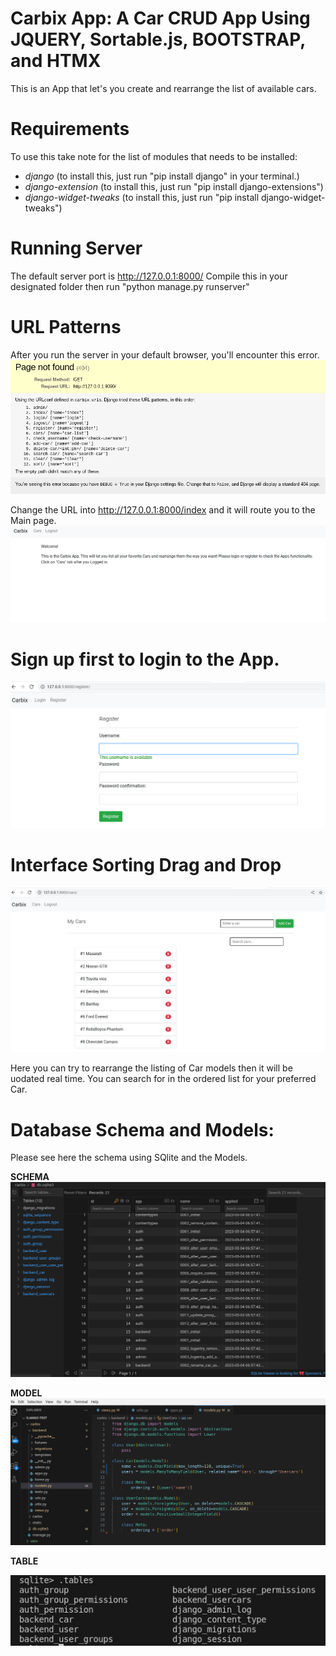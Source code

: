 # Carbix App: A Car CRUD App Using JQUERY, Sortable.js, BOOTSTRAP, and HTMX
This is an App that let's you create and rearrange the list of available cars.

# Requirements
To use this take note for the list of modules that needs to be installed:
* *django* (to install this, just run "pip install django" in your terminal.)
* *django-extension* (to install this, just run "pip install django-extensions")
* *django-widget-tweaks* (to install this, just run "pip install django-widget-tweaks")

# Running Server
The default server port is http://127.0.0.1:8000/
Compile this in your designated folder then run "python manage.py runserver"

# URL Patterns
After you run the server in your default browser, you'll encounter this error. 
![URL Patterns](pics/urlpattern.png)

Change the URL into http://127.0.0.1:8000/index and it will route you to the Main page.
![main](pics/main.png)

# Sign up first to login to the App.
![reg](pics/register.png)


# Interface Sorting Drag and Drop
![carlist](pics/list_cars.png)

Here you can try to rearrange the listing of Car models then it will be uodated real time.
You can search for in the ordered list for your preferred Car. 


# Database Schema and Models:

Please see here the schema using SQlite and the Models.

**SCHEMA**
![schema](pics/schema.png)

**MODEL**
![Model](pics/models.png)

**TABLE**

![Table](pics/tables.png)
